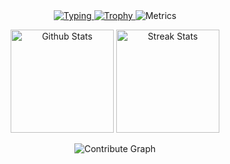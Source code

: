 <div align=center>
<a href="https://git.io/typing-svg">
<img src="https://readme-typing-svg.demolab.com?font=PT+Sans&size=40&duration=4000&pause=2000&color=5D5D5D&center=true&vCenter=true&width=435&lines=Stay+hungry%2C+stay+foolish." alt="Typing" />
</a>
<a href="https://github.com/ryo-ma/github-profile-trophy">
<img src="https://github-profile-trophy.vercel.app/?username=whitepaper233&theme=nord&margin-w=32&no-frame=true&title=MultiLanguage,Organizations,Commits,PullRequest,Repositories,Stars" alt="Trophy">
</a>

<img src="https://metrics.lecoq.io/WhitePaper233?template=classic&languages=1&base=header%2C%20activity%2C%20community%2C%20repositories%2C%20metadata&base.indepth=false&base.hireable=false&base.skip=false&languages=false&languages.limit=8&languages.threshold=0%25&languages.other=false&languages.colors=github&languages.sections=most-used&languages.indepth=false&languages.analysis.timeout=15&languages.categories=markup%2C%20programming&languages.recent.categories=markup%2C%20programming&languages.recent.load=300&languages.recent.days=14&config.timezone=Asia%2FShanghai&config.display=large" alt="Metrics">

<figure>
<img src="https://github-readme-stats.vercel.app/api?username=whitepaper233&show_icons=true&theme=react&hide_border=true" alt="Github Stats" height=165>
<img src="https://streak-stats.demolab.com?user=WhitePaper233&theme=react&hide_border=true&date_format=%5BY.%5Dn.j" alt="Streak Stats" height=165>
</figure>

<img src="https://activity-graph.herokuapp.com/graph?username=whitepaper233&theme=react" alt="Contribute Graph">
</div>

